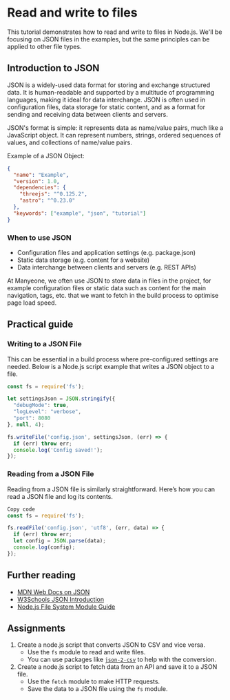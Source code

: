 # Read and write to files

This tutorial demonstrates how to read and write to files in Node.js. We'll be focusing on JSON files in the examples, but the same principles can be applied to other file types.

## Introduction to JSON

JSON is a widely-used data format for storing and exchange structured data. It is human-readable and supported by a multitude of programming languages, making it ideal for data interchange. JSON is often used in configuration files, data storage for static content, and as a format for sending and receiving data between clients and servers.

JSON's format is simple: it represents data as name/value pairs, much like a JavaScript object. It can represent numbers, strings, ordered sequences of values, and collections of name/value pairs.

Example of a JSON Object:

```json
{
  "name": "Example",
  "version": 1.0,
  "dependencies": {
    "threejs": "^0.125.2",
    "astro": "^0.23.0"
  },
  "keywords": ["example", "json", "tutorial"]
}
```

### When to use JSON

- Configuration files and application settings (e.g. package.json)
- Static data storage (e.g. content for a website)
- Data interchange between clients and servers (e.g. REST APIs)

At Manyeone, we often use JSON to store data in files in the project, for example configuration files or static data such as content for the main navigation, tags, etc. that we want to fetch in the build process to optimise page load speed.

## Practical guide

### Writing to a JSON File

This can be essential in a build process where pre-configured settings are needed. Below is a Node.js script example that writes a JSON object to a file.

```javascript
const fs = require('fs');

let settingsJson = JSON.stringify({
  "debugMode": true,
  "logLevel": "verbose",
  "port": 8080
}, null, 4);

fs.writeFile('config.json', settingsJson, (err) => {
  if (err) throw err;
  console.log('Config saved!');
});
```

### Reading from a JSON File

Reading from a JSON file is similarly straightforward. Here’s how you can read a JSON file and log its contents.

```javascript
Copy code
const fs = require('fs');

fs.readFile('config.json', 'utf8', (err, data) => {
  if (err) throw err;
  let config = JSON.parse(data);
  console.log(config);
});
```

## Further reading

- [MDN Web Docs on JSON](https://developer.mozilla.org/en-US/docs/Web/JavaScript/Reference/Global_Objects/JSON)
- [W3Schools JSON Introduction](https://www.w3schools.com/js/js_json_intro.asp)
- [Node.js File System Module Guide](https://areknawo.com/node-js-file-system-api-beginner-friendly-guide/)

## Assignments

1. Create a node.js script that converts JSON to CSV and vice versa.
    - Use the `fs` module to read and write files.
    - You can use packages like [`json-2-csv`](https://www.npmjs.com/package/json-2-csv) to help with the conversion.
2. Create a node.js script to fetch data from an API and save it to a JSON file.
    - Use the `fetch` module to make HTTP requests.
    - Save the data to a JSON file using the `fs` module.
